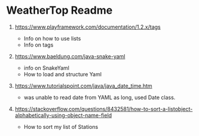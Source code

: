 # WeatherTop Readme

1. https://www.playframework.com/documentation/1.2.x/tags
   - Info on how to use lists
   - Info on tags

2. https://www.baeldung.com/java-snake-yaml
   - info on SnakeYaml
   - How to load and structure Yaml

3. https://www.tutorialspoint.com/java/java_date_time.htm
   - was unable to read date from YAML as long, used Date class.

4. https://stackoverflow.com/questions/8432581/how-to-sort-a-listobject-alphabetically-using-object-name-field
   - How to sort my list of Stations


